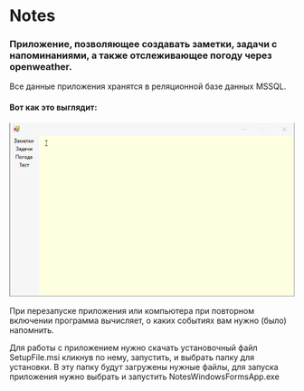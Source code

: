 # Notes
### Приложение, позволяющее создавать заметки, задачи с напоминаниями, а также отслеживающее погоду через openweather. 

Все данные приложения хранятся в реляционной базе данных MSSQL.

#### Вот как это выглядит:
![](1.gif)

При перезапуске приложения или компьютера при повторном включении программа вычисляет, о каких событиях вам нужно (было) напомнить. 

Для работы с приложением нужно скачать установочный файл SetupFile.msi кликнув по нему, запустить, и выбрать папку для установки. В эту папку будут загружены нужные файлы, для запуска приложения нужно выбрать и запустить NotesWindowsFormsApp.exe



